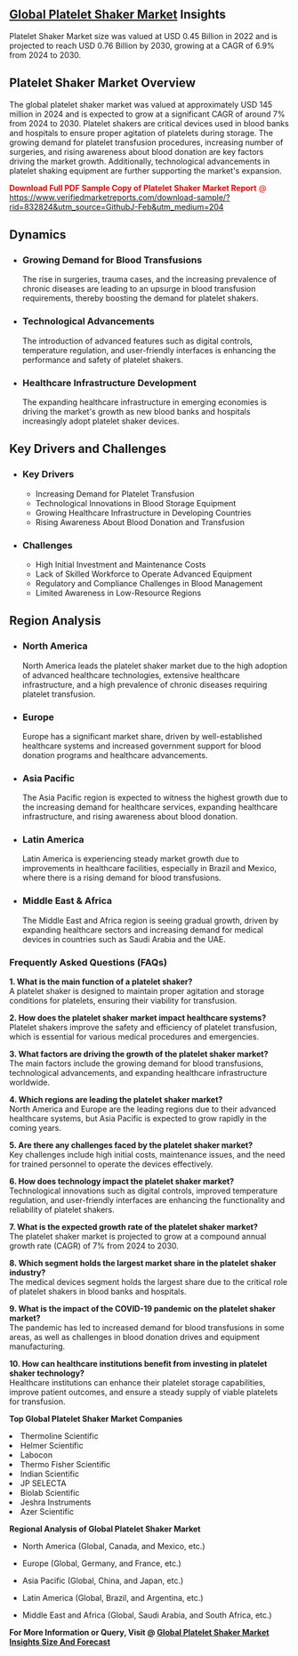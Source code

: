 <h2><a href="https://www.verifiedmarketreports.com/download-sample/?rid=832824&amp;utm_source=GithubJ&amp;utm_medium=204" target="_blank">Global Platelet Shaker Market</a> Insights</h2><p>Platelet Shaker Market size was valued at USD 0.45 Billion in 2022 and is projected to reach USD 0.76 Billion by 2030, growing at a CAGR of 6.9% from 2024 to 2030.</p><p> <h2>Platelet Shaker Market Overview</h2> <p>The global platelet shaker market was valued at approximately USD 145 million in 2024 and is expected to grow at a significant CAGR of around 7% from 2024 to 2030. Platelet shakers are critical devices used in blood banks and hospitals to ensure proper agitation of platelets during storage. The growing demand for platelet transfusion procedures, increasing number of surgeries, and rising awareness about blood donation are key factors driving the market growth. Additionally, technological advancements in platelet shaking equipment are further supporting the market's expansion.</p> <p><p><span class=""><span style="color: #ff0000;"><strong>Download Full PDF Sample Copy of Platelet Shaker Market Report</strong> @ </span><a href="https://www.verifiedmarketreports.com/download-sample/?rid=832824&amp;utm_source=GithubJ-Feb&amp;utm_medium=204" target="_blank">https://www.verifiedmarketreports.com/download-sample/?rid=832824&amp;utm_source=GithubJ-Feb&amp;utm_medium=204</a></span></p></p> <h2>Dynamics</h2> <ul> <li><h3>Growing Demand for Blood Transfusions</h3> The rise in surgeries, trauma cases, and the increasing prevalence of chronic diseases are leading to an upsurge in blood transfusion requirements, thereby boosting the demand for platelet shakers.</li> <li><h3>Technological Advancements</h3> The introduction of advanced features such as digital controls, temperature regulation, and user-friendly interfaces is enhancing the performance and safety of platelet shakers.</li> <li><h3>Healthcare Infrastructure Development</h3> The expanding healthcare infrastructure in emerging economies is driving the market's growth as new blood banks and hospitals increasingly adopt platelet shaker devices.</li> </ul> <h2>Key Drivers and Challenges</h2> <ul> <li><h3>Key Drivers</h3> <ul> <li>Increasing Demand for Platelet Transfusion</li> <li>Technological Innovations in Blood Storage Equipment</li> <li>Growing Healthcare Infrastructure in Developing Countries</li> <li>Rising Awareness About Blood Donation and Transfusion</li> </ul> </li> <li><h3>Challenges</h3> <ul> <li>High Initial Investment and Maintenance Costs</li> <li>Lack of Skilled Workforce to Operate Advanced Equipment</li> <li>Regulatory and Compliance Challenges in Blood Management</li> <li>Limited Awareness in Low-Resource Regions</li> </ul> </li> </ul> <h2>Region Analysis</h2> <ul> <li><h3>North America</h3> North America leads the platelet shaker market due to the high adoption of advanced healthcare technologies, extensive healthcare infrastructure, and a high prevalence of chronic diseases requiring platelet transfusion.</li> <li><h3>Europe</h3> Europe has a significant market share, driven by well-established healthcare systems and increased government support for blood donation programs and healthcare advancements.</li> <li><h3>Asia Pacific</h3> The Asia Pacific region is expected to witness the highest growth due to the increasing demand for healthcare services, expanding healthcare infrastructure, and rising awareness about blood donation.</li> <li><h3>Latin America</h3> Latin America is experiencing steady market growth due to improvements in healthcare facilities, especially in Brazil and Mexico, where there is a rising demand for blood transfusions.</li> <li><h3>Middle East & Africa</h3> The Middle East and Africa region is seeing gradual growth, driven by expanding healthcare sectors and increasing demand for medical devices in countries such as Saudi Arabia and the UAE.</li> </ul> <h3>Frequently Asked Questions (FAQs)</h3> <p><strong>1. What is the main function of a platelet shaker?</strong><br> A platelet shaker is designed to maintain proper agitation and storage conditions for platelets, ensuring their viability for transfusion.</p> <p><strong>2. How does the platelet shaker market impact healthcare systems?</strong><br> Platelet shakers improve the safety and efficiency of platelet transfusion, which is essential for various medical procedures and emergencies.</p> <p><strong>3. What factors are driving the growth of the platelet shaker market?</strong><br> The main factors include the growing demand for blood transfusions, technological advancements, and expanding healthcare infrastructure worldwide.</p> <p><strong>4. Which regions are leading the platelet shaker market?</strong><br> North America and Europe are the leading regions due to their advanced healthcare systems, but Asia Pacific is expected to grow rapidly in the coming years.</p> <p><strong>5. Are there any challenges faced by the platelet shaker market?</strong><br> Key challenges include high initial costs, maintenance issues, and the need for trained personnel to operate the devices effectively.</p> <p><strong>6. How does technology impact the platelet shaker market?</strong><br> Technological innovations such as digital controls, improved temperature regulation, and user-friendly interfaces are enhancing the functionality and reliability of platelet shakers.</p> <p><strong>7. What is the expected growth rate of the platelet shaker market?</strong><br> The platelet shaker market is projected to grow at a compound annual growth rate (CAGR) of 7% from 2024 to 2030.</p> <p><strong>8. Which segment holds the largest market share in the platelet shaker industry?</strong><br> The medical devices segment holds the largest share due to the critical role of platelet shakers in blood banks and hospitals.</p> <p><strong>9. What is the impact of the COVID-19 pandemic on the platelet shaker market?</strong><br> The pandemic has led to increased demand for blood transfusions in some areas, as well as challenges in blood donation drives and equipment manufacturing.</p> <p><strong>10. How can healthcare institutions benefit from investing in platelet shaker technology?</strong><br> Healthcare institutions can enhance their platelet storage capabilities, improve patient outcomes, and ensure a steady supply of viable platelets for transfusion.</p> </p><p><strong>Top Global Platelet Shaker Market Companies</strong></p><div data-test-id=""><p><li>Thermoline Scientific</li><li> Helmer Scientific</li><li> Labocon</li><li> Thermo Fisher Scientific</li><li> Indian Scientific</li><li> JP SELECTA</li><li> Biolab Scientific</li><li> Jeshra Instruments</li><li> Azer Scientific</li></p><div><strong>Regional Analysis of&nbsp;Global Platelet Shaker Market</strong></div><ul><li dir="ltr"><p dir="ltr">North America&nbsp;(Global, Canada, and Mexico, etc.)</p></li><li dir="ltr"><p dir="ltr">Europe (Global, Germany, and France, etc.)</p></li><li dir="ltr"><p dir="ltr">Asia Pacific&nbsp;(Global, China, and Japan, etc.)</p></li><li dir="ltr"><p dir="ltr">Latin America&nbsp;(Global, Brazil, and Argentina, etc.)</p></li><li dir="ltr">Middle East and Africa&nbsp;(Global, Saudi Arabia, and South Africa, etc.)</li></ul><p><strong>For More Information or Query, Visit @&nbsp;</strong><strong><a href="https://www.verifiedmarketreports.com/product/platelet-shaker-market/?utm_source=GithubJ&amp;utm_medium=204" target="_blank">Global Platelet Shaker Market Insights Size And Forecast</a></strong></p></div>
